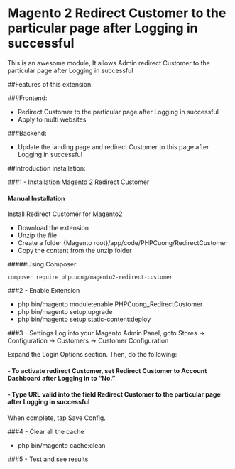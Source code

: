 # Magento 2 Redirect Customer to the particular page after Logging in successful
This is an awesome module, It allows Admin redirect Customer to the particular page after Logging in successful

##Features of this extension:

###Frontend:
- Redirect Customer to the particular page after Logging in successful
- Apply to multi websites

###Backend:
- Update the landing page and redirect Customer to this page after Logging in successful

##Introduction installation:

###1 - Installation Magento 2 Redirect Customer
#### Manual Installation
Install Redirect Customer for Magento2
 * Download the extension
 * Unzip the file
 * Create a folder {Magento root}/app/code/PHPCuong/RedirectCustomer
 * Copy the content from the unzip folder


#####Using Composer

```
composer require phpcuong/magento2-redirect-customer

```

###2 - Enable Extension
 * php bin/magento module:enable PHPCuong_RedirectCustomer
 * php bin/magento setup:upgrade
 * php bin/magento setup:static-content:deploy

###3 - Settings
Log into your Magento Admin Panel, goto Stores -> Configuration -> Customers -> Customer Configuration

Expand the Login Options section. Then, do the following:

#### - To activate redirect Customer, set Redirect Customer to Account Dashboard after Logging in to “No.”
#### - Type URL valid into the field Redirect Customer to the particular page after Logging in successful

When complete, tap Save Config.

###4 - Clear all the cache
* php bin/magento cache:clean

###5 - Test and see results

